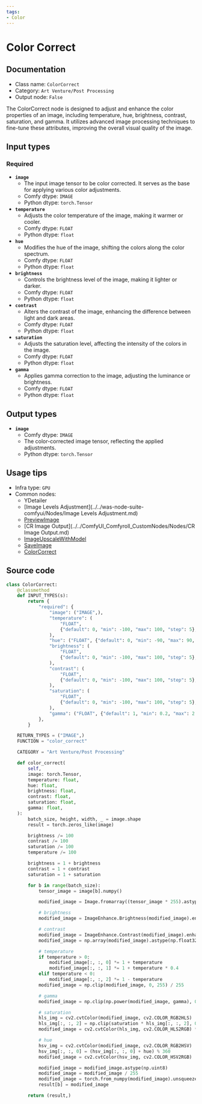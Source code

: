```yaml
---
tags:
- Color
---
```


# Color Correct
## Documentation
- Class name: `ColorCorrect`
- Category: `Art Venture/Post Processing`
- Output node: `False`

The ColorCorrect node is designed to adjust and enhance the color properties of an image, including temperature, hue, brightness, contrast, saturation, and gamma. It utilizes advanced image processing techniques to fine-tune these attributes, improving the overall visual quality of the image.
## Input types
### Required
- **`image`**
    - The input image tensor to be color corrected. It serves as the base for applying various color adjustments.
    - Comfy dtype: `IMAGE`
    - Python dtype: `torch.Tensor`
- **`temperature`**
    - Adjusts the color temperature of the image, making it warmer or cooler.
    - Comfy dtype: `FLOAT`
    - Python dtype: `float`
- **`hue`**
    - Modifies the hue of the image, shifting the colors along the color spectrum.
    - Comfy dtype: `FLOAT`
    - Python dtype: `float`
- **`brightness`**
    - Controls the brightness level of the image, making it lighter or darker.
    - Comfy dtype: `FLOAT`
    - Python dtype: `float`
- **`contrast`**
    - Alters the contrast of the image, enhancing the difference between light and dark areas.
    - Comfy dtype: `FLOAT`
    - Python dtype: `float`
- **`saturation`**
    - Adjusts the saturation level, affecting the intensity of the colors in the image.
    - Comfy dtype: `FLOAT`
    - Python dtype: `float`
- **`gamma`**
    - Applies gamma correction to the image, adjusting the luminance or brightness.
    - Comfy dtype: `FLOAT`
    - Python dtype: `float`
## Output types
- **`image`**
    - Comfy dtype: `IMAGE`
    - The color-corrected image tensor, reflecting the applied adjustments.
    - Python dtype: `torch.Tensor`
## Usage tips
- Infra type: `GPU`
- Common nodes:
    - YDetailer
    - [Image Levels Adjustment](../../was-node-suite-comfyui/Nodes/Image Levels Adjustment.md)
    - [PreviewImage](../../Comfy/Nodes/PreviewImage.md)
    - [CR Image Output](../../ComfyUI_Comfyroll_CustomNodes/Nodes/CR Image Output.md)
    - [ImageUpscaleWithModel](../../Comfy/Nodes/ImageUpscaleWithModel.md)
    - [SaveImage](../../Comfy/Nodes/SaveImage.md)
    - [ColorCorrect](../../comfyui-art-venture/Nodes/ColorCorrect.md)



## Source code
```python
class ColorCorrect:
    @classmethod
    def INPUT_TYPES(s):
        return {
            "required": {
                "image": ("IMAGE",),
                "temperature": (
                    "FLOAT",
                    {"default": 0, "min": -100, "max": 100, "step": 5},
                ),
                "hue": ("FLOAT", {"default": 0, "min": -90, "max": 90, "step": 5}),
                "brightness": (
                    "FLOAT",
                    {"default": 0, "min": -100, "max": 100, "step": 5},
                ),
                "contrast": (
                    "FLOAT",
                    {"default": 0, "min": -100, "max": 100, "step": 5},
                ),
                "saturation": (
                    "FLOAT",
                    {"default": 0, "min": -100, "max": 100, "step": 5},
                ),
                "gamma": ("FLOAT", {"default": 1, "min": 0.2, "max": 2.2, "step": 0.1}),
            },
        }

    RETURN_TYPES = ("IMAGE",)
    FUNCTION = "color_correct"

    CATEGORY = "Art Venture/Post Processing"

    def color_correct(
        self,
        image: torch.Tensor,
        temperature: float,
        hue: float,
        brightness: float,
        contrast: float,
        saturation: float,
        gamma: float,
    ):
        batch_size, height, width, _ = image.shape
        result = torch.zeros_like(image)

        brightness /= 100
        contrast /= 100
        saturation /= 100
        temperature /= 100

        brightness = 1 + brightness
        contrast = 1 + contrast
        saturation = 1 + saturation

        for b in range(batch_size):
            tensor_image = image[b].numpy()

            modified_image = Image.fromarray((tensor_image * 255).astype(np.uint8))

            # brightness
            modified_image = ImageEnhance.Brightness(modified_image).enhance(brightness)

            # contrast
            modified_image = ImageEnhance.Contrast(modified_image).enhance(contrast)
            modified_image = np.array(modified_image).astype(np.float32)

            # temperature
            if temperature > 0:
                modified_image[:, :, 0] *= 1 + temperature
                modified_image[:, :, 1] *= 1 + temperature * 0.4
            elif temperature < 0:
                modified_image[:, :, 2] *= 1 - temperature
            modified_image = np.clip(modified_image, 0, 255) / 255

            # gamma
            modified_image = np.clip(np.power(modified_image, gamma), 0, 1)

            # saturation
            hls_img = cv2.cvtColor(modified_image, cv2.COLOR_RGB2HLS)
            hls_img[:, :, 2] = np.clip(saturation * hls_img[:, :, 2], 0, 1)
            modified_image = cv2.cvtColor(hls_img, cv2.COLOR_HLS2RGB) * 255

            # hue
            hsv_img = cv2.cvtColor(modified_image, cv2.COLOR_RGB2HSV)
            hsv_img[:, :, 0] = (hsv_img[:, :, 0] + hue) % 360
            modified_image = cv2.cvtColor(hsv_img, cv2.COLOR_HSV2RGB)

            modified_image = modified_image.astype(np.uint8)
            modified_image = modified_image / 255
            modified_image = torch.from_numpy(modified_image).unsqueeze(0)
            result[b] = modified_image

        return (result,)

```

